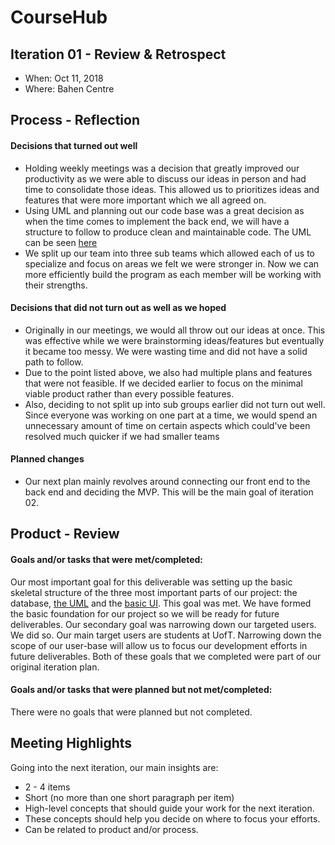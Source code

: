 # CourseHub



## Iteration 01 - Review & Retrospect

 * When: Oct 11, 2018
 * Where: Bahen Centre

## Process - Reflection

#### Decisions that turned out well

 * Holding weekly meetings was a decision that greatly improved our productivity as we were able to discuss our ideas in person and had time to consolidate those ideas. This allowed us to prioritizes ideas and features that were more important which we all agreed on.
 * Using UML and planning out our code base was a great decision as when the time comes to implement the back end, we will have a structure to follow to produce clean and maintainable code. The UML can be seen [here](https://drive.google.com/file/d/1m6DPvzWu5L10WlaltwL3CrcNGazQQ7-A/view)
 * We split up our team into three sub teams which allowed each of us to specialize and focus on areas we felt we were stronger in. Now we can more efficiently build the program as each member will be working with their strengths.

#### Decisions that did not turn out as well as we hoped

 * Originally in our meetings, we would all throw out our ideas at once. This was effective while we were brainstorming ideas/features but eventually it became too messy. We were wasting time and did not have a solid path to follow.
 * Due to the point listed above, we also had multiple plans and features that were not feasible. If we decided earlier to focus on the minimal viable product rather than every possible features.
 * Also, deciding to not split up into sub groups earlier did not turn out well. Since everyone was working on one part at a time, we would spend an unnecessary amount of time on certain aspects which could've been resolved much quicker if we had smaller teams


#### Planned changes
 * Our next plan mainly revolves around connecting our front end to the back end and deciding the MVP. This will be the main goal of iteration 02.


## Product - Review

#### Goals and/or tasks that were met/completed:


Our most important goal for this deliverable was setting up the basic skeletal structure of the three most important parts of our project: the database, [the UML](https://drive.google.com/file/d/1m6DPvzWu5L10WlaltwL3CrcNGazQQ7-A/view?usp=sharing)
and the [basic UI](https://imgur.com/a/lpIvy7u).  This goal was met.   We have formed the basic foundation for our project so we will be ready for future deliverables.  Our secondary goal was narrowing down our targeted users.  We did so.  Our main target users are students at UofT.  Narrowing down the scope of our user-base will allow us to focus our development efforts in future deliverables.  Both of these goals that we completed were part of our original iteration plan.  

#### Goals and/or tasks that were planned but not met/completed:

There were no goals that were planned but not completed.


## Meeting Highlights

Going into the next iteration, our main insights are:

 * 2 - 4 items
 * Short (no more than one short paragraph per item)
 * High-level concepts that should guide your work for the next iteration.
 * These concepts should help you decide on where to focus your efforts.
 * Can be related to product and/or process.
